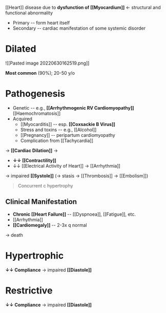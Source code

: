 [[Heart]] disease due to **dysfunction of [[Myocardium]]** ← structural and functional abnormality
- Primary -- form heart itself
- Secondary -- cardiac manifestation of some systemic disorder

# Dilated

![[Pasted image 20220630162519.png]]

**Most common** (90%); 20-50 y/o 

# Pathogenesis
- Genetic -- e.g., **[[Arrhythmogenic RV Cardiomyopathy]]** [[Haemochromatosis]]
- Acquired
	- [[Myocarditis]] -- esp. **[[Coxsackie B Virus]]**
	- Stress and toxins -- e.g., [[Alcohol]]
	- [[Pregnancy]] -- peripartum cardiomyopathy
	- Complication from [[Tachycardia]]

→ **[[Cardiac Dilation]]** → 
- **↓↓ [[Contractility]]**
- ↓↓ [[Electrical Activity of Heart]] → [[Arrhythmia]]

→ impaired **[[Systole]]** (→ stasis → [[Thrombosis]] → [[Embolism]])

> Concurrent c hypertrophy

## Clinical Manifestation
- **Chronic [[Heart Failure]]** -- [[Dyspnoea]], [[Fatigue]], etc.
- [[Arrhythmia]]
- **[[Cardiomegaly]]** -- 2-3x q normal

→ death

# Hypertrophic
**↓↓ Compliance** → impaired **[[Diastole]]**

# Restrictive
**↓↓ Compliance** → impaired **[[Diastole]]**